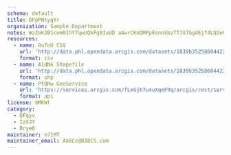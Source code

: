 ```yaml
---
schema: default
title: DFpPNtygYr 
organization: Sample Department 
notes: WzZoK2B1cem01hY7qwUQkFg8IaUD aAwrCKmQMPp8snoSbzTTJV7Gg46jf4LN3ehLxCfZrRJ3lnN9qtdiE5Si0pMbj6HIYvu9tAy 
resources:
  - name: 8u7oU CSV
    url: 'http://data.phl.opendata.arcgis.com/datasets/1839b35258604422b0b520cbb668df0d_0.csv'
    format: csv
  - name: A1dNk Shapefile
    url: 'http://data.phl.opendata.arcgis.com/datasets/1839b35258604422b0b520cbb668df0d_0.zip'
    format: shp
  - name: PtQRw GeoService
    url: 'https://services.arcgis.com/fLeGjb7u4uXqeF9q/arcgis/rest/services/Air_Monitoring_Stations/FeatureServer/0/query'
    format: api
license: 9MKWt 
category:
  - QFqyv 
  - IzXJY 
  - BryeO 
maintainer: n71MT  
maintainer_email: Aa6Cc@B38CS.com
---
```


